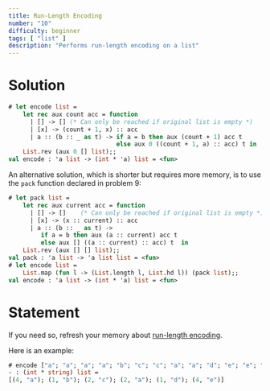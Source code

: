 ```yaml
---
title: Run-Length Encoding
number: "10"
difficulty: beginner
tags: [ "list" ]
description: "Performs run-length encoding on a list"
---
```


# Solution

```ocaml
# let encode list =
    let rec aux count acc = function
      | [] -> [] (* Can only be reached if original list is empty *)
      | [x] -> (count + 1, x) :: acc
      | a :: (b :: _ as t) -> if a = b then aux (count + 1) acc t
                              else aux 0 ((count + 1, a) :: acc) t in
    List.rev (aux 0 [] list);;
val encode : 'a list -> (int * 'a) list = <fun>
```

An alternative solution, which is shorter but requires more memory, is to use
the `pack` function declared in problem 9:

```ocaml
# let pack list =
    let rec aux current acc = function
      | [] -> []    (* Can only be reached if original list is empty *)
      | [x] -> (x :: current) :: acc
      | a :: (b :: _ as t) ->
         if a = b then aux (a :: current) acc t
         else aux [] ((a :: current) :: acc) t  in
    List.rev (aux [] [] list);;
val pack : 'a list -> 'a list list = <fun>
# let encode list =
    List.map (fun l -> (List.length l, List.hd l)) (pack list);;
val encode : 'a list -> (int * 'a) list = <fun>
```

# Statement

If you need so, refresh your memory about
[run-length encoding](http://en.wikipedia.org/wiki/Run-length_encoding).

Here is an example:

```ocaml
# encode ["a"; "a"; "a"; "a"; "b"; "c"; "c"; "a"; "a"; "d"; "e"; "e"; "e"; "e"];;
- : (int * string) list =
[(4, "a"); (1, "b"); (2, "c"); (2, "a"); (1, "d"); (4, "e")]
```
